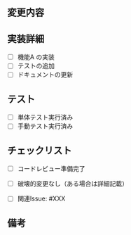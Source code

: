## 変更内容
<!-- 何を変更したかを簡潔に記述 -->

## 実装詳細
<!-- 技術的な詳細や実装方法 -->
- [ ] 機能A の実装
- [ ] テストの追加
- [ ] ドキュメントの更新

## テスト
<!-- テスト内容と結果 -->
- [ ] 単体テスト実行済み
- [ ] 手動テスト実行済み

## チェックリスト
- [ ] コードレビュー準備完了
- [ ] 破壊的変更なし（ある場合は詳細記載）
- [ ] 関連Issue: #XXX


## 備考
<!-- その他の補足事項 -->